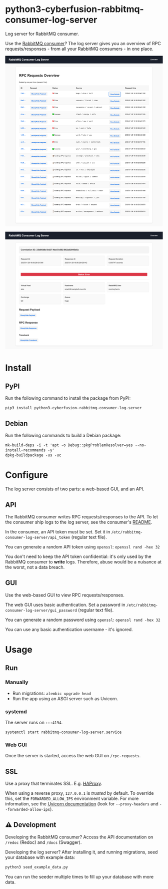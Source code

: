 # python3-cyberfusion-rabbitmq-consumer-log-server

Log server for RabbitMQ consumer.

Use the [RabbitMQ consumer](https://github.com/CyberfusionIO/python3-cyberfusion-rabbitmq-consumer)?
The log server gives you an overview of RPC requests/responses - from all your RabbitMQ consumers - in one place.

![RPC requests overview](assets/rpc_requests_overview.png)

![RPC request detail](assets/rpc_request_detail.png)

# Install

## PyPI

Run the following command to install the package from PyPI:

    pip3 install python3-cyberfusion-rabbitmq-consumer-log-server

## Debian

Run the following commands to build a Debian package:

    mk-build-deps -i -t 'apt -o Debug::pkgProblemResolver=yes --no-install-recommends -y'
    dpkg-buildpackage -us -uc

# Configure

The log server consists of two parts: a web-based GUI, and an API.

## API

The RabbitMQ consumer writes RPC requests/responses to the API. To let the consumer ship logs to the log server, see the consumer's [README](https://github.com/CyberfusionIO/python3-cyberfusion-rabbitmq-consumer/blob/master/README.md#central-logging).

In the consumer, an API token must be set. Set it in `/etc/rabbitmq-consumer-log-server/api_token` (regular text file).

You can generate a random API token using `openssl`: `openssl rand -hex 32`

You don't need to keep the API token confidential: it's only used by the RabbitMQ consumer to **write** logs. Therefore, abuse would be a nuisance at the worst, not a data breach.

## GUI

Use the web-based GUI to view RPC requests/responses.

The web GUI uses basic authentication. Set a password in `/etc/rabbitmq-consumer-log-server/gui_password` (regular text file).

You can generate a random password using `openssl`: `openssl rand -hex 32`

You can use any basic authentication username - it's ignored.

# Usage

## Run

### Manually

* Run migrations: `alembic upgrade head`
* Run the app using an ASGI server such as Uvicorn.

### systemd

The server runs on `:::4194`.

    systemctl start rabbitmq-consumer-log-server.service

### Web GUI

Once the server is started, access the web GUI on `/rpc-requests`.

## SSL

Use a proxy that terminates SSL. E.g. [HAProxy](http://www.haproxy.org/).

When using a reverse proxy, `127.0.0.1` is *trusted* by default. To override this, set the `FORWARDED_ALLOW_IPS` environment variable.
For more information, see the [Uvicorn documentation](https://www.uvicorn.org/deployment/#running-from-the-command-line) (look for `--proxy-headers` and `--forwarded-allow-ips`).

## ⚠️ Development

Developing the RabbitMQ consumer? Access the API documentation on `/redoc` (Redoc) and `/docs` (Swagger).

Developing the log server? After installing it, and running migrations, seed your database with example data:

```bash
python3 seed_example_data.py
````

You can run the seeder multiple times to fill up your database with more data.

